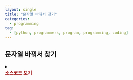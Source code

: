 ```yaml
---
layout: single
title: "문자열 바꿔서 찾기"
categories:
  - programming
tag:
  - [python, programmers, program, programming, coding]
---
```


## 문자열 바꿔서 찾기  

<details>
    <summary><div style="font-size:15px; font-weight:bold; color:#980000">소스코드 보기</div></summary>
    <div markdown="1">  
      
```python
def solution(myString, pat):
    answer = 0
    new_str = ""

    for c in myString:
        if c=="A":
            new_str += c.replace(c, "B")
        if c=="B":
            new_str += c.replace(c, "A")
    
    if pat in new_str:
        answer = 1
    else:
        answer = 0
            
    return answer
```

문자열 바꾸기 함수 replace() 를 사용하여 바꾼 문자를 new_str에 넣고
new_str 에 pat 문자가 있는지 비교
